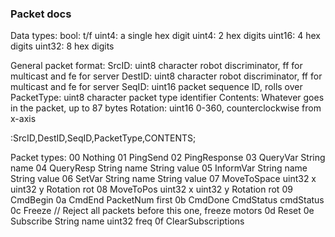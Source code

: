 ### Packet docs
Data types:
bool: t/f
uint4: a single hex digit
uint4: 2 hex digits
uint16: 4 hex digits
uint32: 8 hex digits

General packet format:
SrcID: uint8 character robot discriminator, ff for multicast and fe for server
DestID: uint8 character robot discriminator, ff for multicast and fe for server
SeqID: uint16 packet sequence ID, rolls over
PacketType: uint8 character packet type identifier
Contents: Whatever goes in the packet, up to 87 bytes
Rotation: uint16 0-360, counterclockwise from x-axis

:SrcID,DestID,SeqID,PacketType,CONTENTS;

Packet types:
00 Nothing
01 PingSend
02 PingResponse
03 QueryVar
    String name
04 QueryResp
    String name
    String value
05 InformVar
    String name
    String value
06 SetVar
    String name
    String value
07 MoveToSpace
    uint32 x
    uint32 y
    Rotation rot
08 MoveToPos
    uint32 x
    uint32 y
    Rotation rot
09 CmdBegin
0a CmdEnd
    PacketNum first
0b CmdDone
    CmdStatus cmdStatus
0c Freeze // Reject all packets before this one, freeze motors
0d Reset
0e Subscribe
    String name
    uint32 freq
0f ClearSubscriptions